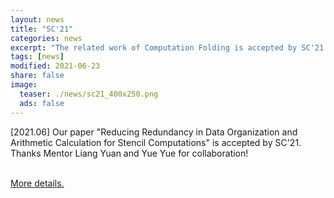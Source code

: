 ```yaml
---
layout: news
title: "SC'21"
categories: news
excerpt: "The related work of Computation Folding is accepted by SC'21."  
tags: [news]
modified: 2021-06-23
share: false
image: 
  teaser: ./news/sc21_400x250.png
  ads: false  
---
```



\[2021.06\] Our paper "Reducing Redundancy in Data Organization and Arithmetic Calculation for Stencil Computations" is accepted by SC'21. Thanks Mentor Liang Yuan and Yue Yue for collaboration!

<a href="https://sc21.supercomputing.org/presentation/?id=pap180&sess=sess164"><br>More details.</a>